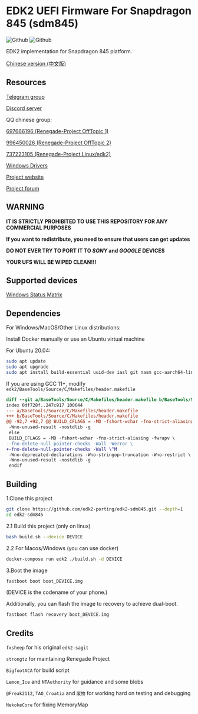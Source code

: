 # EDK2 UEFI Firmware For Snapdragon 845 (sdm845)

![Github](https://img.shields.io/github/downloads/edk2-porting/edk2-sdm845/total)
![Github](https://img.shields.io/github/v/release/edk2-porting/edk2-sdm845?include_prereleases)

EDK2 implementation for Snapdragon 845 platform.

[Chinese version (中文版)](https://github.com/edk2-porting/edk2-sdm845/blob/master/README.zh.md)

## Resources

[Telegram group](https://t.me/joinchat/MNjTmBqHIokjweeN0SpoyA)

[Discord server](https://discord.gg/XXBWfag)

QQ chinese group:

[697666196 (Renegade-Project OffTopic 1)](https://jq.qq.com/?_wv=1027&k=JbOy29zv)

[996450026 (Renegade-Project OffTopic 2)](https://jq.qq.com/?_wv=1027&k=16xaDJnU)

[737223105 (Renegade-Project Linux/edk2)](https://jq.qq.com/?_wv=1027&k=KsQdNXl6)

[Windows Drivers](https://github.com/edk2-porting/WOA-Drivers)

[Project website](https://renegade-project.org/)

[Project forum](https://forum.renegade-project.org/)

## WARNING

**IT IS STRICTLY PROHIBITED TO USE THIS REPOSITORY FOR ANY COMMERCIAL PURPOSES**

**If you want to redistribute, you need to ensure that users can get updates**

**DO NOT EVER TRY TO PORT IT TO *SONY* and *GOOGLE* DEVICES**

**YOUR UFS WILL BE WIPED CLEAN!!!**

## Supported devices

[Windows Status Matrix](https://renegade-project.org/#/en/windows/state-frame.html)

## Dependencies

For Windows/MacOS/Other Linux distributions:

Install Docker manually or use an Ubuntu virtual machine

For Ubuntu 20.04:

```bash
sudo apt update
sudo apt upgrade
sudo apt install build-essential uuid-dev iasl git nasm gcc-aarch64-linux-gnu abootimg python3-distutils python3-pil python3-git gettext
```

If you are using GCC 11+, modify `edk2/BaseTools/Source/C/Makefiles/header.makefile`

```diff
diff --git a/BaseTools/Source/C/Makefiles/header.makefile b/BaseTools/Source/C/Makefiles/header.makefile
index 0df728f..247c917 100644
--- a/BaseTools/Source/C/Makefiles/header.makefile
+++ b/BaseTools/Source/C/Makefiles/header.makefile
@@ -92,7 +92,7 @@ BUILD_CFLAGS = -MD -fshort-wchar -fno-strict-aliasing -fwrapv \
 -Wno-unused-result -nostdlib -g
 else
 BUILD_CFLAGS = -MD -fshort-wchar -fno-strict-aliasing -fwrapv \
--fno-delete-null-pointer-checks -Wall -Werror \
+-fno-delete-null-pointer-checks -Wall \^M
 -Wno-deprecated-declarations -Wno-stringop-truncation -Wno-restrict \
 -Wno-unused-result -nostdlib -g
 endif
```

## Building

1.Clone this project

```bash
git clone https://github.com/edk2-porting/edk2-sdm845.git --depth=1
cd edk2-sdm845
```

2.1 Build this project (only on linux)

```bash
bash build.sh --device DEVICE
```

2.2 For Macos/Windows (you can use docker)

````bash
docker-compose run edk2 ./build.sh -d DEVICE
````

3.Boot the image

```bash
fastboot boot boot_DEVICE.img
```

(DEVICE is the codename of your phone.)

Additionally, you can flash the image to recovery to achieve dual-boot.

```bash
fastboot flash recovery boot_DEVICE.img
```

## Credits

`fxsheep` for his original `edk2-sagit`

`strongtz` for maintaining Renegade Project

`BigfootACA` for build script

`Lemon_Ice` and `NTAuthority` for guidance and some blobs

`@Freak2112`, `TAO_Croatia` and `废物` for working hard on testing and debugging

`NekokeCore` for fixing MemoryMap
